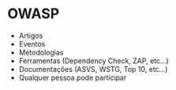 # OWASP

- Artigos
- Eventos
- Metodologias
- Ferramentas (Dependency Check, ZAP, etc...)
- Documentações (ASVS, WSTG, Top 10, etc...)
- Qualquer pessoa pode participar